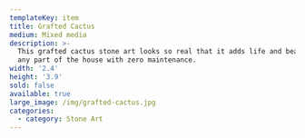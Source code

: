```yaml
---
templateKey: item
title: Grafted Cactus
medium: Mixed media
description: >-
  This grafted cactus stone art looks so real that it adds life and beauty to
  any part of the house with zero maintenance.
width: '2.4'
height: '3.9'
sold: false
available: true
large_image: /img/grafted-cactus.jpg
categories:
  - category: Stone Art
---
```


